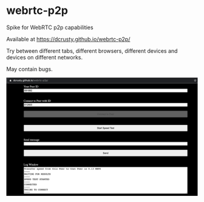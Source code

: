 # webrtc-p2p
Spike for WebRTC p2p capabilities

Available at https://dcrusty.github.io/webrtc-p2p/

Try between different tabs, different browsers, different devices and devices on different networks.

May contain bugs.

![Screenshot](screenshot.png?raw=true "Screenshot")
